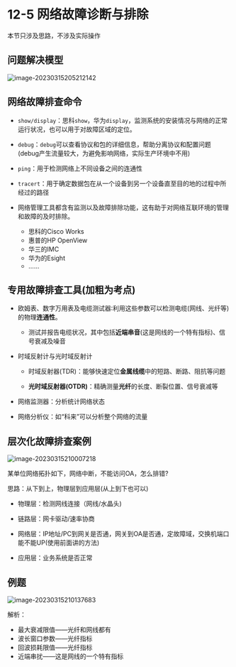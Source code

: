 # 12-5 网络故障诊断与排除

本节只涉及思路，不涉及实际操作

## 问题解决模型

![image-20230315205212142](https://img.yatjay.top/md/image-20230315205212142.png)

## 网络故障排查命令

- `show/display`：思科`show`，华为`display`，监测系统的安装情况与网络的正常运行状况，也可以用于对故障区域的定位。

- `debug`：`debug`可以查看协议和包的详细信息，帮助分离协议和配置问题(debug产生流量较大，为避免影响网络，实际生产环境中不用)

- `ping`：用于检测网络上不同设备之间的连通性

- `tracert`：用于确定数据包在从一个设备到另一个设备直至目的地的过程中所经过的路径

- 网络管理工具都含有监测以及故障排除功能，这有助于对网络互联环境的管理和故障的及时排除。
  - 思科的Cisco Works 
  - 惠普的HP OpenView
  - 华三的IMC
  - 华为的Esight
  - ……

## 专用故障排查工具(加粗为考点)

- 欧姆表、数字万用表及电缆测试器∶利用这些参数可以检测电缆(网线、光纤等)的物理**连通性**。
  - 测试并报告电缆状况，其中包括**近端串音**(这是网线的一个特有指标)、信号衰减及噪音

- 时域反射计与光时域反射计

  - 时域反射器(TDR)：能够快速定位**金属线缆**中的短路、断路、阻抗等问题

  - **光时域反射器(OTDR)**：精确测量**光纤**的长度、断裂位置、信号衰减等

- 网络监测器：分析统计网络状态

- 网络分析仪：如“科来”可以分析整个网络的流量

## 层次化故障排查案例

![image-20230315210007218](https://img.yatjay.top/md/image-20230315210007218.png)

某单位网络拓扑如下，网络中断，不能访问OA，怎么排错?

思路：从下到上，物理层到应用层(从上到下也可以)

- 物理层：检测网线连接（网线/水晶头)

- 链路层：网卡驱动/速率协商

- 网络层：IP地址/PC到网关是否通，网关到OA是否通，定故障域，交换机端口能不能UP(使用前面讲的方法)

- 应用层：业务系统是否正常

## 例题

![image-20230315210137683](https://img.yatjay.top/md/image-20230315210137683.png)

解析：

- 最大衰减限值——光纤和网线都有
- 波长窗口参数——光纤指标
- 回波损耗限值——光纤指标
- 近端串扰——这是网线的一个特有指标
